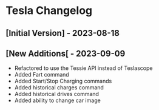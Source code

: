 # Tesla Changelog

## [Initial Version] - 2023-08-18

## [New Additions[ - 2023-09-09

- Refactored to use the Tessie API instead of Teslascope
- Added Fart command
- Added Start/Stop Charging commands
- Added historical charges command
- Added historical drives command
- Added ability to change car image
